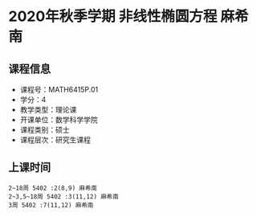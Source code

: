 # 2020年秋季学期 非线性椭圆方程 麻希南






## 课程信息

- 课程号：MATH6415P.01
- 学分：4
- 教学类型：理论课
- 开课单位：数学科学学院
- 课程类别：硕士
- 课程层次：研究生课程

## 上课时间

```
2~18周 5402 :2(8,9) 麻希南
2~3,5~18周 5402 :3(11,12) 麻希南
3周 5402 :7(11,12) 麻希南
```

